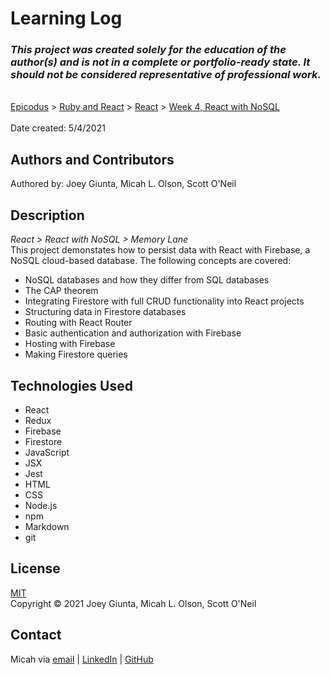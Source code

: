 # Learning Log

### _This project was created solely for the education of the author(s) and is not in a complete or portfolio-ready state. It should not be considered representative of professional work._
\
[Epicodus](https://www.epicodus.com/) > [Ruby and React](https://www.learnhowtoprogram.com/tracks/ruby-and-react) > [React](https://www.learnhowtoprogram.com/react) > [Week 4, React with NoSQL](https://www.learnhowtoprogram.com/react/react-with-nosql)  
\
Date created: 5/4/2021  

## Authors and Contributors
Authored by: Joey Giunta, Micah L. Olson, Scott O'Neil  

## Description
_React > React with NoSQL > Memory Lane_  
This project demonstates how to persist data with React with Firebase, a NoSQL cloud-based database. The following concepts are covered:  
* NoSQL databases and how they differ from SQL databases
* The CAP theorem
* Integrating Firestore with full CRUD functionality into React projects
* Structuring data in Firestore databases
* Routing with React Router
* Basic authentication and authorization with Firebase
* Hosting with Firebase
* Making Firestore queries

## Technologies Used
* React
* Redux
* Firebase
* Firestore
* JavaScript
* JSX
* Jest
* HTML
* CSS
* Node.js
* npm
* Markdown
* git

## License
[MIT](https://choosealicense.com/licenses/mit/)  
Copyright &copy; 2021 Joey Giunta, Micah L. Olson, Scott O'Neil  

## Contact
Micah via [email](mailto:micah.olson@protonmail.com) | [LinkedIn](https://www.linkedin.com/in/micah-lewis-olson/) | [GitHub](https://github.com/MicahOlson)
